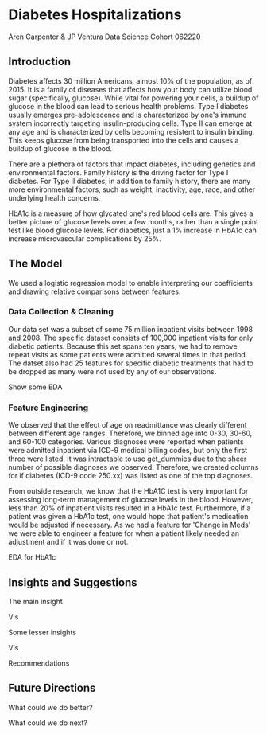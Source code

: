 # Diabetes Hospitalizations

Aren Carpenter & JP Ventura 
Data Science Cohort 062220

## Introduction

Diabetes affects 30 million Americans, almost 10% of the population, as of 2015. It is a family of diseases that affects how your body can utilize blood sugar (specifically, glucose). While vital for powering your cells, a buildup of glucose in the blood can lead to serious health problems. Type I diabetes usually emerges pre-adolescence and is characterized by one's immune system incorrectly targeting insulin-producing cells. Type II can emerge at any age and is characterized by cells becoming resistent to insulin binding. This keeps glucose from being transported into the cells and causes a buildup of glucose in the blood. 

There are a plethora of factors that impact diabetes, including genetics and environmental factors. Family history is the driving factor for Type I diabetes. For Type II diabetes, in addition to family history, there are many more environmental factors, such as weight, inactivity, age, race, and other underlying health concerns. 

HbA1c is a measure of how glycated one's red blood cells are. This gives a better picture of glucose levels over a few months, rather than a single point test like blood glucose levels. For diabetics, just a 1% increase in HbA1c can increase microvascular complications by 25%. 


## The Model

We used a logistic regression model to enable interpreting our coefficients and drawing relative comparisons between features. 

### Data Collection & Cleaning

Our data set was a subset of some 75 million inpatient visits between 1998 and 2008. The specific dataset consists of 100,000 inpatient visits for only diabetic patients. Because this set spans ten years, we had to remove repeat visits as some patients were admitted several times in that period. The datset also had 25 features for specific diabetic treatments that had to be dropped as many were not used by any of our observations.

Show some EDA

### Feature Engineering

We observed that the effect of age on readmittance was clearly different between different age ranges. Therefore, we binned age into 0-30, 30-60, and 60-100 categories. Various diagnoses were reported when patients were admitted inpatient via ICD-9 medical billing codes, but only the first three were listed. It was intractable to use get_dummies due to the sheer number of possible diagnoses we observed. Therefore, we created columns for if diabetes (ICD-9 code 250.xx) was listed as one of the top diagnoses.

From outside research, we know that the HbA1C test is very important for assessing long-term management of glucose levels in the blood. However, less than 20% of inpatient visits resulted in a HbA1c test. Furthermore, if a patient was given a HbA1c test, one would hope that patient's medication would be adjusted if necessary. As we had a feature for 'Change in Meds' we were able to engineer a feature for when a patient likely needed an adjustment and if it was done or not. 

EDA for HbA1c

## Insights and Suggestions

The main insight

Vis

Some lesser insights

Vis

Recommendations

## Future Directions

What could we do better? 

What could we do next?

